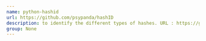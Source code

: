 ```yaml
---
name: python-hashid
url: https://github.com/psypanda/hashID
description: to identify the different types of hashes. URL : https://github.com/psypanda/hashID Groups : None
group: None
---
```

